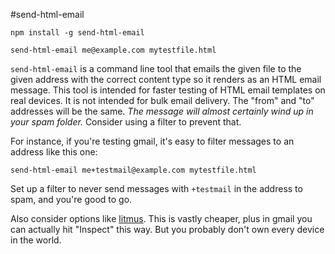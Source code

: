 #send-html-email

```
npm install -g send-html-email

send-html-email me@example.com mytestfile.html
```

`send-html-email` is a command line tool that emails the given file to the given address with the correct content type so it renders as an HTML email message. This tool is intended for faster testing of HTML email templates on real devices. It is not intended for bulk email delivery. The "from" and "to" addresses will be the same. *The message will almost certainly wind up in your spam folder.* Consider using a filter to prevent that.

For instance, if you're testing gmail, it's easy to filter messages to an address like this one:

```
send-html-email me+testmail@example.com mytestfile.html
```

Set up a filter to never send messages with `+testmail` in the address to spam, and you're good to go.

Also consider options like [litmus](http://litmus.com). This is vastly cheaper, plus in gmail you can actually hit "Inspect" this way. But you probably don't own every device in the world.
